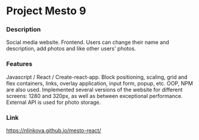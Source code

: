 # Project Mesto 9

### Description

Social media website. Frontend. Users can change their name and description, add photos and like other users' photos.

### Features

Javascript / React / Create-react-app. Block positioning, scaling, grid and flex containers, links, overlay application, input form, popup, etc. OOP, NPM are also used. Implemented several versions of the website for different screens: 1280 and 320px, as well as between exceptional performance. External API is used for photo storage.

### Link

https://nlinkova.github.io/mesto-react/
